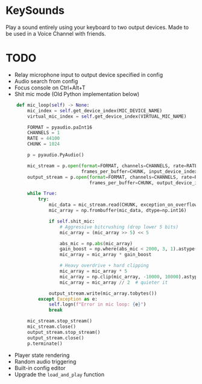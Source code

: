 # KeySounds
Play a sound entirely using your keyboard to two output devices.
Made to be used in a Voice Channel with friends.

# TODO
- Relay microphone input to output device specified in config
- Audio search from config
- Focus console on Ctrl+Alt+T
- Shit mic mode (Old Python implementation below)
```py
    def mic_loop(self) -> None:
        mic_index = self.get_device_index(MIC_DEVICE_NAME)
        virtual_mic_index = self.get_device_index(VIRTUAL_MIC_NAME)

        FORMAT = pyaudio.paInt16
        CHANNELS = 1
        RATE = 44100
        CHUNK = 1024

        p = pyaudio.PyAudio()

        mic_stream = p.open(format=FORMAT, channels=CHANNELS, rate=RATE, input=True,
                            frames_per_buffer=CHUNK, input_device_index=mic_index)
        output_stream = p.open(format=FORMAT, channels=CHANNELS, rate=RATE, output=True,
                               frames_per_buffer=CHUNK, output_device_index=virtual_mic_index)

        while True:
            try:
                mic_data = mic_stream.read(CHUNK, exception_on_overflow=False)
                mic_array = np.frombuffer(mic_data, dtype=np.int16)

                if self.shit_mic:
                    # Aggressive bitcrushing (drop lower 5 bits)
                    mic_array = (mic_array >> 5) << 5

                    abs_mic = np.abs(mic_array)
                    gain_boost = np.where(abs_mic < 2000, 3, 1).astype(np.int16)
                    mic_array = mic_array * gain_boost

                    # Heavy overdrive + hard clipping
                    mic_array = mic_array * 5
                    mic_array = np.clip(mic_array, -10000, 10000).astype(np.int16)
                    mic_array = mic_array // 2  # quieter it

                output_stream.write(mic_array.tobytes())
            except Exception as e:
                self.logn(f"Error in mic loop: {e}")
                break

        mic_stream.stop_stream()
        mic_stream.close()
        output_stream.stop_stream()
        output_stream.close()
        p.terminate()
```
- Player state rendering
- Random audio triggering
- Built-in config editor
- Upgrade the `load_and_play` function